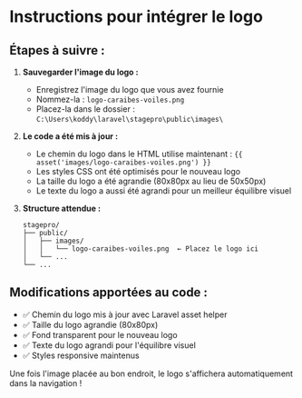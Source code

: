 # Instructions pour intégrer le logo

## Étapes à suivre :

1. **Sauvegarder l'image du logo :**
   - Enregistrez l'image du logo que vous avez fournie
   - Nommez-la : `logo-caraibes-voiles.png`
   - Placez-la dans le dossier : `C:\Users\koddy\laravel\stagepro\public\images\`

2. **Le code a été mis à jour :**
   - Le chemin du logo dans le HTML utilise maintenant : `{{ asset('images/logo-caraibes-voiles.png') }}`
   - Les styles CSS ont été optimisés pour le nouveau logo
   - La taille du logo a été agrandie (80x80px au lieu de 50x50px)
   - Le texte du logo a aussi été agrandi pour un meilleur équilibre visuel

3. **Structure attendue :**
   ```
   stagepro/
   ├── public/
   │   ├── images/
   │   │   └── logo-caraibes-voiles.png  ← Placez le logo ici
   │   └── ...
   └── ...
   ```

## Modifications apportées au code :

- ✅ Chemin du logo mis à jour avec Laravel asset helper
- ✅ Taille du logo agrandie (80x80px)
- ✅ Fond transparent pour le nouveau logo
- ✅ Texte du logo agrandi pour l'équilibre visuel
- ✅ Styles responsive maintenus

Une fois l'image placée au bon endroit, le logo s'affichera automatiquement dans la navigation !

